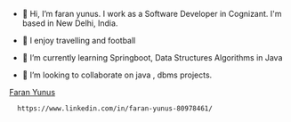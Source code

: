 - 👋 Hi, I’m faran yunus.
    I work as a Software Developer in Cognizant. I'm based in New Delhi, India.
 
- 👀 I enjoy travelling and football
- 🌱 I’m currently learning Springboot, Data Structures Algorithms in Java


- 💞️ I’m looking to collaborate on java , dbms projects.


<div class="badge-base LI-profile-badge" data-locale="en_US" data-size="medium" data-theme="light" data-type="HORIZONTAL" data-vanity="faran-yunus-80978461" data-version="v1"><a class="badge-base__link LI-simple-link" href="https://in.linkedin.com/in/faran-yunus-80978461?trk=profile-badge">Faran Yunus</a></div>
              

      https://www.linkedin.com/in/faran-yunus-80978461/




<!---
faran-yunus/faran-yunus is a ✨ special ✨ repository because its `README.md` (this file) appears on your GitHub profile.
You can click the Preview link to take a look at your changes.
--->
